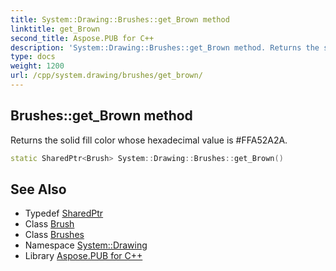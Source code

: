 ```yaml
---
title: System::Drawing::Brushes::get_Brown method
linktitle: get_Brown
second_title: Aspose.PUB for C++
description: 'System::Drawing::Brushes::get_Brown method. Returns the solid fill color whose hexadecimal value is #FFA52A2A in C++.'
type: docs
weight: 1200
url: /cpp/system.drawing/brushes/get_brown/
---
```

## Brushes::get_Brown method


Returns the solid fill color whose hexadecimal value is #FFA52A2A.

```cpp
static SharedPtr<Brush> System::Drawing::Brushes::get_Brown()
```

## See Also

* Typedef [SharedPtr](../../../system/sharedptr/)
* Class [Brush](../../brush/)
* Class [Brushes](../)
* Namespace [System::Drawing](../../)
* Library [Aspose.PUB for C++](../../../)
